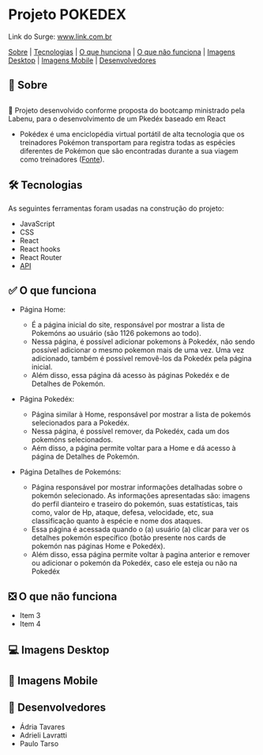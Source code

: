 # Projeto POKEDEX

Link do Surge: www.link.com.br

<a href="sobre">Sobre</a> | <a href="#tecnologias">Tecnologias</a> | <a href="#funciona">O que hunciona</a> | <a href="#nao-funciona">O que não funciona</a> | <a href="#desktop">Imagens Desktop</a> | <a href="#mobile">Imagens Mobile</a> | <a href="#devs">Desenvolvedores</a>



## <h2 id="sobre">📓 Sobre<h2>

🚀 Projeto desenvolvido conforme proposta do bootcamp ministrado pela Labenu, para o desenvolvimento de um Pkedéx baseado em React
* Pokédex é uma enciclopédia virtual portátil de alta tecnologia que os treinadores Pokémon transportam para registra todas as espécies diferentes de Pokémon que são encontradas durante a sua viagem como treinadores (<a href="https://pokemon.fandom.com/pt-br/wiki/Pok%C3%A9dex" target="_blank">Fonte</a>). 

## <h2 id="tecnologias">🛠️ Tecnologias</h2> 
As seguintes ferramentas foram usadas na construção do projeto:

* JavaScript
* CSS
* React
* React hooks
* React Router
* <a href="https://pokeapi.co/" target="_blank">API</a>

## <h2 id="funciona">✅ O que funciona</h2>

- Página Home:
    * É a página inicial do site, responsável por mostrar a lista de Pokemóns ao usuário (são 1126 pokemons ao todo).
    * Nessa página, é possível adicionar pokemons à Pokedéx, não sendo possível adicionar o mesmo pokemon mais de uma vez. Uma vez adicionado, também é possível removê-los da Pokedéx pela página inicial.
    * Além disso, essa página dá acesso às páginas Pokedéx e de Detalhes de Pokemón.
    
- Página Pokedéx:
    * Página similar à Home, responsável por mostrar a lista de pokemós selecionados para a Pokedéx.
    * Nessa página, é possível remover, da Pokedéx, cada um dos pokemóns selecionados.
    * Aém disso, a página permite voltar para a Home e dá acesso à página de Detalhes de Pokemón.
    
- Página Detalhes de Pokemóns:
    * Página responsável por mostrar informações detalhadas sobre o pokemón selecionado. As informações apresentadas são: imagens do perfil dianteiro e traseiro do pokemón, suas estatísticas, tais como, valor de Hp, ataque, defesa, velocidade, etc, sua classificação quanto à espécie e nome dos ataques.
    * Essa página é acessada quando o (a) usuário (a) clicar para ver os detalhes pokemón específico (botão presente nos cards de pokemón nas páginas Home e Pokedéx).
    * Além disso, essa página permite voltar à pagina anterior e remover ou adicionar o pokemón da Pokedéx, caso ele esteja ou não na Pokedéx 

## <h2 id="nao-funciona">❎ O que não funciona</h2>
- Item 3
- Item 4

## <h2 id="desktop">💻 Imagens Desktop</h2>
  
## <h2 id="mobile">📱 Imagens Mobile</h2>
  
## <h2 id="devs">💼 Desenvolvedores</h2>
- Ádria Tavares
- Adrieli Lavratti
- Paulo Tarso
